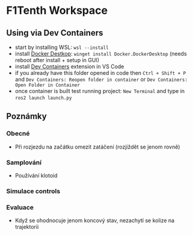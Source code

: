 # F1Tenth Workspace


## Using via Dev Containers
- start by installing WSL: `wsl --install`
- install [Docker Destkop](https://www.docker.com/products/docker-desktop/): `winget install Docker.DockerDesktop` (needs reboot after install + setup in GUI)
- install [Dev Containers](vscode:extension/ms-vscode-remote.remote-containers) extension in VS Code
- if you already have this folder opened in code then `Ctrl + Shift + P` and `Dev Containers: Reopen folder in container` or `Dev Containers: Open Folder in Container`
- once container is built test running project: `New Terminal` and type in `ros2 launch launch.py`


## Poznámky
### Obecné
- Při rozjezdu na začátku omezit zatáčení (rozjíždět se jenom rovně)

### Samplování
- Používání klotoid

### Simulace controls

### Evaluace
- Když se ohodnocuje jenom koncový stav, nezachytí se kolize na trajektorii